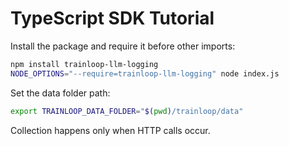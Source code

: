 # TypeScript SDK Tutorial

Install the package and require it before other imports:
```bash
npm install trainloop-llm-logging
NODE_OPTIONS="--require=trainloop-llm-logging" node index.js
```
Set the data folder path:
```bash
export TRAINLOOP_DATA_FOLDER="$(pwd)/trainloop/data"
```
Collection happens only when HTTP calls occur.
